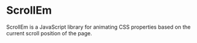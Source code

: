 ScrollEm
========

ScrollEm is a JavaScript library for animating CSS properties based on the current scroll position of the page.
